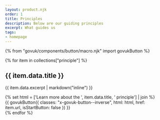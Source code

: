 ```yaml
---
layout: product.njk
order: 1
title: Principles
description: Below are our guiding principles
excerpt: What guides us
tags:
- homepage
---
```

{% from "govuk/components/button/macro.njk" import govukButton %}
<div class="flex-items">
{% for item in collections["principle"] %}
  <div>
    <h2 class="govuk-heading-m govuk-!-font-size-27">{{ item.data.title }}</h2>
    <p class="govuk-body">{{ item.data.excerpt | markdown("inline") }}</p>
    {% set html = ['Learn more<span class="no-presentation"> about the ', item.data.title, ' principle</span>'] | join %}
        {{ govukButton({
          classes: "x-govuk-button--inverse",
          html: html,
          href: item.url,
          isStartButton: false
        }) }}
  </div>
{% endfor %}
</div>
